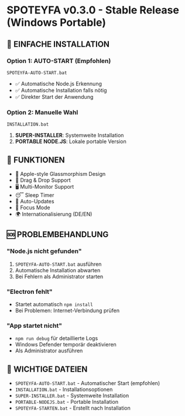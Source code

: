 # SPOTEYFA v0.3.0 - Stable Release (Windows Portable)

## 🚀 EINFACHE INSTALLATION

### Option 1: AUTO-START (Empfohlen)
```
SPOTEYFA-AUTO-START.bat
```
- ✅ Automatische Node.js Erkennung
- ✅ Automatische Installation falls nötig  
- ✅ Direkter Start der Anwendung

### Option 2: Manuelle Wahl
```
INSTALLATION.bat
```
1. **SUPER-INSTALLER**: Systemweite Installation
2. **PORTABLE NODE.JS**: Lokale portable Version

## 🔧 FUNKTIONEN

- 🍎 Apple-style Glassmorphism Design
- 📱 Drag & Drop Support
- 🖥️ Multi-Monitor Support  
- 😴 Sleep Timer
- 🔄 Auto-Updates
- 🎯 Focus Mode
- 🌍 Internationalisierung (DE/EN)

## 🆘 PROBLEMBEHANDLUNG

### "Node.js nicht gefunden"
1. `SPOTEYFA-AUTO-START.bat` ausführen
2. Automatische Installation abwarten
3. Bei Fehlern als Administrator starten

### "Electron fehlt"
- Startet automatisch `npm install`
- Bei Problemen: Internet-Verbindung prüfen

### "App startet nicht"
- `npm run debug` für detaillierte Logs
- Windows Defender temporär deaktivieren
- Als Administrator ausführen

## 📁 WICHTIGE DATEIEN

- `SPOTEYFA-AUTO-START.bat` - Automatischer Start (empfohlen)
- `INSTALLATION.bat` - Installationsoptionen  
- `SUPER-INSTALLER.bat` - Systemweite Installation
- `PORTABLE-NODEJS.bat` - Portable Installation
- `SPOTEYFA-STARTEN.bat` - Erstellt nach Installation
